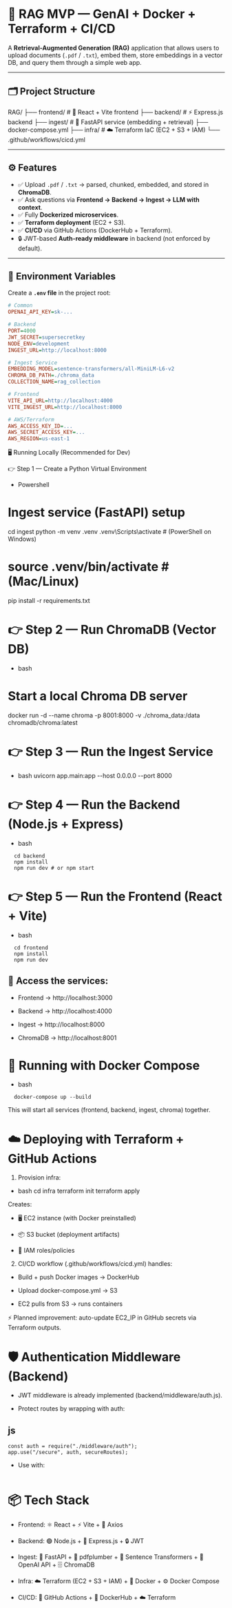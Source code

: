 # 📘 RAG MVP — GenAI + Docker + Terraform + CI/CD

A **Retrieval-Augmented Generation (RAG)** application that allows users to upload documents (`.pdf` / `.txt`), embed them, store embeddings in a vector DB, and query them through a simple web app.

---

## 🗂 Project Structure

RAG/
├── frontend/ # 🎨 React + Vite frontend
├── backend/ # ⚡ Express.js backend
├── ingest/ # 🐍 FastAPI service (embedding + retrieval)
├── docker-compose.yml
├── infra/ # ☁️ Terraform IaC (EC2 + S3 + IAM)
└── .github/workflows/cicd.yml

---

## ⚙️ Features

- ✅ Upload `.pdf` / `.txt` → parsed, chunked, embedded, and stored in **ChromaDB**.
- ✅ Ask questions via **Frontend → Backend → Ingest → LLM with context**.
- ✅ Fully **Dockerized microservices**.
- ✅ **Terraform deployment** (EC2 + S3).
- ✅ **CI/CD** via GitHub Actions (DockerHub + Terraform).
- 🔒 JWT-based **Auth-ready middleware** in backend (not enforced by default).

---

## 🔑 Environment Variables

Create a **`.env` file** in the project root:

```ini
# Common
OPENAI_API_KEY=sk-...

# Backend
PORT=4000
JWT_SECRET=supersecretkey
NODE_ENV=development
INGEST_URL=http://localhost:8000

# Ingest Service
EMBEDDING_MODEL=sentence-transformers/all-MiniLM-L6-v2
CHROMA_DB_PATH=./chroma_data
COLLECTION_NAME=rag_collection

# Frontend
VITE_API_URL=http://localhost:4000
VITE_INGEST_URL=http://localhost:8000

# AWS/Terraform
AWS_ACCESS_KEY_ID=...
AWS_SECRET_ACCESS_KEY=...
AWS_REGION=us-east-1
```

🖥️ Running Locally (Recommended for Dev)

👉 Step 1 — Create a Python Virtual Environment

- Powershell

# Ingest service (FastAPI) setup

cd ingest
python -m venv .venv
.venv\Scripts\activate # (PowerShell on Windows)

# source .venv/bin/activate # (Mac/Linux)

pip install -r requirements.txt

# 👉 Step 2 — Run ChromaDB (Vector DB)

- bash

# Start a local Chroma DB server

docker run -d --name chroma -p 8001:8000 -v ./chroma_data:/data chromadb/chroma:latest

# 👉 Step 3 — Run the Ingest Service

- bash
  uvicorn app.main:app --host 0.0.0.0 --port 8000

# 👉 Step 4 — Run the Backend (Node.js + Express)

- bash

```
  cd backend
  npm install
  npm run dev # or npm start
```

# 👉 Step 5 — Run the Frontend (React + Vite)

- bash

```
  cd frontend
  npm install
  npm run dev
```

## 📍 Access the services:

- Frontend → http://localhost:3000

- Backend → http://localhost:4000

- Ingest → http://localhost:8000

- ChromaDB → http://localhost:8001

# 🐳 Running with Docker Compose

- bash

```
  docker-compose up --build
```

This will start all services (frontend, backend, ingest, chroma) together.

# ☁️ Deploying with Terraform + GitHub Actions

1. Provision infra:

- bash
  cd infra
  terraform init
  terraform apply

Creates:

- 🖥 EC2 instance (with Docker preinstalled)

- 📦 S3 bucket (deployment artifacts)

- 🔑 IAM roles/policies

2. CI/CD workflow (.github/workflows/cicd.yml) handles:

- Build + push Docker images → DockerHub

- Upload docker-compose.yml → S3

- EC2 pulls from S3 → runs containers

⚡ Planned improvement: auto-update EC2_IP in GitHub secrets via Terraform outputs.

# 🛡️ Authentication Middleware (Backend)

- JWT middleware is already implemented (backend/middleware/auth.js).

- Protect routes by wrapping with auth:

## js

```
const auth = require("./middleware/auth");
app.use("/secure", auth, secureRoutes);

```

- Use with:

```Authorization: Bearer <token>

```

# 📦 Tech Stack

- Frontend: ⚛️ React + ⚡ Vite + 📡 Axios

- Backend: 🟢 Node.js + 🚏 Express.js + 🔒 JWT

- Ingest: 🐍 FastAPI + 📄 pdfplumber + 🤗 Sentence Transformers + 🧠 OpenAI API + 🗄️ ChromaDB

- Infra: ☁️ Terraform (EC2 + S3 + IAM) + 🐳 Docker + ⚙️ Docker Compose

- CI/CD: 🔄 GitHub Actions + 🐳 DockerHub + ☁️ Terraform
